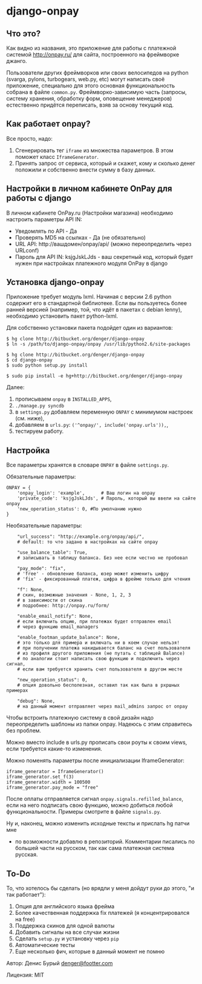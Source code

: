 # django-onpay

## Что это?

Как видно из названия, это приложение для работы с платежной системой
<http://onpay.ru/> для сайта, построенного на фреймворке джанго.

Пользователи других фреймворков или своих велосипедов на python (svarga,
pylons, turbogears, web.py, etc) могут написать своё приложение, специально
для этого основная функциональность собрана в файле `common.py`.
Фреймворко-зависимую часть (запросы, систему хранения, обработку форм,
оповещение менеджеров) естественно придётся переписать, взяв за основу
текущий код.

## Как работает onpay?

Все просто, надо:

 1. Сгенерировать тег `iframe` из множества параметров. В этом поможет
    класс `IframeGenerator`.
 2. Принять запрос от сервиса, который и скажет, кому и сколько денег положили
    и собственно внести сумму в базу данных.

## Настройки в личном кабинете OnPay для работы с django

В личном кабинете OnPay.ru (Настройки магазина) необходимо настроить параметры
API IN:

 - Уведомлять по API - Да
 - Проверять MD5 на ссылках - Да (не обязательно)
 - URL API: http://вашдомен/onpay/api/ (можно переопределить через URLconf)
 - Пароль для API IN: ksjgJskLJds - ваш секретный код, который будет нужен при
   настройках платежного модуля OnPay в django

## Установка django-onpay

Приложение требует модуль lxml. Начиная с версии 2.6 python содержит его
в стандартной библиотеке. Если вы пользуетесь более ранней версией
(например, той, что идёт в пакетах с debian lenny), необходимо установить
пакет python-lxml.

Для собственно установки пакета подойдет один из вариантов:

    $ hg clone http://bitbucket.org/denger/django-onpay
    $ ln -s /path/to/django-onpay/onpay /usr/lib/python2.6/site-packages

    $ hg clone http://bitbucket.org/denger/django-onpay
    $ cd django-onpay
    $ sudo python setup.py install

    $ sudo pip install -e hg+http://bitbucket.org/denger/django-onpay

Далее:

 1. прописываем `onpay` в `INSTALLED_APPS`,
 1. `./manage.py syncdb`
 1. в `settings.py` добавляем переменную `ONPAY` с минимумом настроек (см. ниже),
 1. добавляем в `urls.py`: `('^onpay/', include('onpay.urls')),`,
 1. тестируем работу.

## Настройка

Все параметры хранятся в словаре `ONPAY` в файле `settings.py`.

Обязательные параметры:

    ONPAY = {
        'onpay_login': 'example',      # Ваш логин на onpay
        'private_code': 'ksjgJskLJds', # Пароль, который вы ввели на сайте onpay
        'new_operation_status': 0, #По умолчанию нужно
    }

Необязательные параметры:

        "url_success": "http://example.org/onpay/api/",
        # default: то что задано в настройках на сайте onpay

        "use_balance_table": True,
        # записывать в таблицу баланса. Без нее если честно не пробовал

        "pay_mode": "fix",
        # 'free' - обновление баланса, юзер может изменить цифру
        # 'fix' - фиксированный платеж, цифра в фрейме только для чтения

        "f": None,
        # скин, возможные значения - None, 1, 2, 3
        # в зависимости от скина
        # подробнее: http://onpay.ru/form/

        "enable_email_notify": None,
        # если включить опцию, при платежах будет отправлен email
        # через функцию email_managers

        "enable_footman_update_balance": None,
        # это только для примера и включать ни в коем случае нельзя!
        # при получении платежа накидывается баланс на счет пользователя
        # из профиля другого приложения (не путать с таблицей Balance)
        # по аналогии стоит написать свою функцию и подключить через сигнал,
        # если вам требуется хранить счет пользователя в другом месте

        "new_operation_status": 0,
        # опция довольно бесполезная, оставил так как была в рхршных примерах

        "debug": None,
        # на данный момент отправляет через mail_admins запрос от onpay

Чтобы встроить платежную систему в свой дизайн надо переопределить шаблоны
из папки onpay. Надеюсь с этим справитесь без проблем.

Можно вместо include в urls.py прописать свои роуты к своим views,
если требуется какие-то изменения.

Можно поменять параметры после инициализации IframeGenerator:

    iframe_generator = IframeGenerator()
    iframe_generator.set_f(3)
    iframe_generator.width = 100500
    iframe_generator.pay_mode = "free"

После оплаты отправляется сигнал `onpay.signals.refilled_balance`,
если на него подписать свою функцию, можно добиться любой функциональности.
Примеры смотрите в файле `signals.py`.

Ну и, наконец, можно изменить исходные тексты и прислать hg патчи мне
- по возможности добавлю в репозиторий. Комментарии писались по большей части
на русском, так как сама платежная система русская.

## To-Do

То, что хотелось бы сделать (но врядли у меня дойдут руки до этого,
"и так работает"):

 1. Опция для английского языка фрейма
 1. Более качественная поддержка fix платежей (я концентрировался на free)
 1. Поддержка скинов для одной валюты
 1. Добавить сигналы на все случаи жизни
 1. Сделать `setup.py` и установку через `pip`
 1. Автоматические тесты
 1. Еще несколько фич, которые в данный момент не помню

Автор: Денис Бурый <denger@footter.com>

Лицензия: MIT
